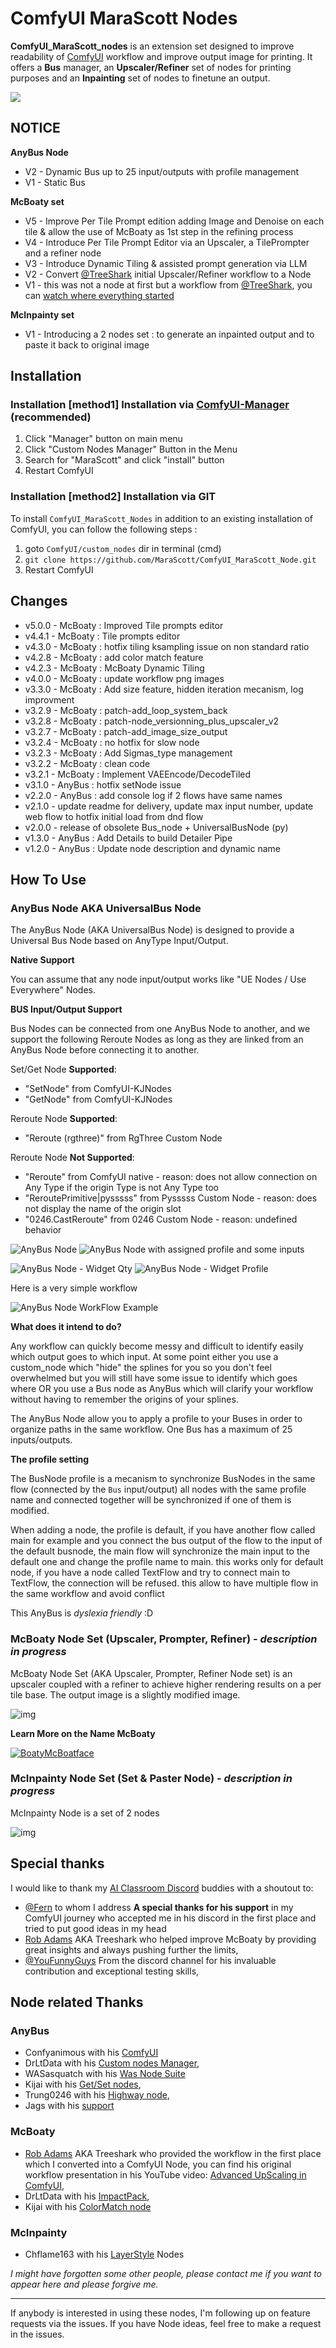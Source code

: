 # ComfyUI MaraScott Nodes

**ComfyUI_MaraScott_nodes** is an extension set designed to improve readability of [ComfyUI](https://github.com/comfyanonymous/ComfyUI) workflow and improve output image for printing. It offers a **Bus** manager, an **Upscaler/Refiner** set of nodes for printing purposes and an **Inpainting** set of nodes to finetune an output.

[![](./docs/img/MaraScott.png)](https://www.marascott.ai/)

## NOTICE

**AnyBus Node**

- V2 - Dynamic Bus up to 25 input/outputs with profile management
- V1 - Static Bus

**McBoaty set**

- V5 - Improve Per Tile Prompt edition adding Image and Denoise on each tile & allow the use of McBoaty as 1st step in the refining process
- V4 - Introduce Per Tile Prompt Editor via an Upscaler, a TilePrompter and a refiner node
- V3 - Introduce Dynamic Tiling & assisted prompt generation via LLM
- V2 - Convert [@TreeShark](https://www.youtube.com/@robadams2451) initial Upscaler/Refiner workflow to a Node
- V1 - this was not a node at first but a workflow from [@TreeShark](https://www.youtube.com/@robadams2451), you can [watch where everything started](https://www.youtube.com/watch?v=eei9KAg7u48&t=0s)

**McInpainty set**

- V1 - Introducing a 2 nodes set : to generate an inpainted output and to paste it back to original image

## Installation

### Installation [method1] Installation via [ComfyUI-Manager](https://github.com/ltdrdata/ComfyUI-Manager) (recommended)

1. Click "Manager" button on main menu
2. Click "Custom Nodes Manager" Button in the Menu
3. Search for "MaraScott" and click "install" button
4. Restart ComfyUI

### Installation [method2] Installation via GIT

To install `ComfyUI_MaraScott_Nodes` in addition to an existing installation of ComfyUI, you can follow the following steps :

1. goto `ComfyUI/custom_nodes` dir in terminal (cmd)
2. `git clone https://github.com/MaraScott/ComfyUI_MaraScott_Node.git`
3. Restart ComfyUI

## Changes

* v5.0.0 - McBoaty : Improved Tile prompts editor
* v4.4.1 - McBoaty : Tile prompts editor
* v4.3.0 - McBoaty : hotfix tiling ksampling issue on non standard ratio
* v4.2.8 - McBoaty : add color match feature
* v4.2.3 - McBoaty : McBoaty Dynamic Tiling
* v4.0.0 - McBoaty : update workflow png images
* v3.3.0 - McBoaty : Add size feature, hidden iteration mecanism, log improvment
* v3.2.9 - McBoaty : patch-add_loop_system_back
* v3.2.8 - McBoaty : patch-node_versionning_plus_upscaler_v2
* v3.2.7 - McBoaty : patch-add_image_size_output
* v3.2.4 - McBoaty : no hotfix for slow node
* v3.2.3 - McBoaty : Add Sigmas_type management
* v3.2.2 - McBoaty : clean code
* v3.2.1 - McBoaty : Implement VAEEncode/DecodeTiled
* v3.1.0 - AnyBus : hotfix setNode issue
* v2.2.0 - AnyBus : add console log if 2 flows have same names
* v2.1.0 - update readme for delivery, update max input number, update web flow to hotfix initial load from dnd flow
* v2.0.0 - release of obsolete Bus_node + UniversalBusNode (py)
* v1.3.0 - AnyBus : Add Details to build Detailer Pipe
* v1.2.0 - AnyBus : Update node description and dynamic name

## How To Use

### AnyBus Node AKA UniversalBus Node

The AnyBus Node (AKA UniversalBus Node) is designed to provide a Universal Bus Node based on AnyType Input/Output.

**Native Support**

You can assume that any node input/output works like "UE Nodes / Use Everywhere" Nodes.

**BUS Input/Output Support**

Bus Nodes can be connected from one AnyBus Node to another, and we support the following Reroute Nodes as long as they are linked from an AnyBus Node before connecting it to another.

Set/Get Node **Supported**:

- "SetNode" from ComfyUI-KJNodes
- "GetNode" from ComfyUI-KJNodes

Reroute Node **Supported**:

- "Reroute (rgthree)" from RgThree Custom Node

Reroute Node **Not Supported**:

- "Reroute" from ComfyUI native - reason: does not allow connection on Any Type if the origin Type is not Any Type too
- "ReroutePrimitive|pysssss" from Pysssss Custom Node - reason: does not display the name of the origin slot
- "0246.CastReroute" from 0246 Custom Node - reason: undefined behavior

![AnyBus Node](./docs/img/bus-node.jpeg)
![AnyBus Node with assigned profile and some inputs](./docs/img/bus-node-profile.jpeg)

![AnyBus Node - Widget Qty](./docs/img/bus-node-widget-qty-inputs-outputs.jpeg)
![AnyBus Node - Widget Profile](./docs/img/bus-node-widget-profile-name.jpeg)

Here is a very simple workflow

![AnyBus Node WorkFlow Example](./docs/img/bus-node-workflow-example.png)

**What does it intend to do?**

Any workflow can quickly become messy and difficult to identify easily which output goes to which input.
At some point either you use a custom_node which "hide" the splines for you so you don't feel overwhelmed but you will still have some issue to identify which goes where OR you use a Bus node as AnyBus which will clarify your workflow without having to remember the origins of your splines.

The AnyBus Node allow you to apply a profile to your Buses in order to organize paths in the same workflow.
One Bus has a maximum of 25 inputs/outputs.

**The profile setting**

The BusNode profile is a mecanism to synchronize BusNodes in the same flow (connected by the `Bus` input/output) all nodes with the same profile name and connected together will be synchronized if one of them is modified.

When adding a node, the profile is default, if you have another flow called main for example and you connect the bus output of the flow to the input of the default busnode, the main flow will synchronize the main input to the default one and change the profile name to main. this works only for default node, if you have a node called TextFlow and try to connect main to TextFlow, the connection will be refused. this allow to have multiple flow in the same workflow and avoid conflict

This AnyBus is *dyslexia friendly* :D

### McBoaty Node Set (Upscaler, Prompter, Refiner) - *description in progress*

McBoaty Node Set (AKA Upscaler, Prompter, Refiner Node set) is an upscaler coupled with a refiner to achieve higher rendering results on a per tile base.
The output image is a slightly modified image.

![img](./docs/img/McBoaty_v5_set.jpeg)

**Learn More on the Name McBoaty**

[![BoatyMcBoatface](./docs/img/BoatyMcBoatFace.png "BoatyMcBoatface")](https://en.wikipedia.org/wiki/Boaty_McBoatface "Learn more about the origin of the name McBoaty")

### McInpainty Node Set (Set & Paster Node) - *description in progress*

McInpainty Node is a set of 2 nodes

![img](./docs/img/McInpainty_v2_set.jpeg)

## Special thanks

I would like to thank my [AI Classroom Discord](discord.gg/t28yZEewrp) buddies with a shoutout to:

- [@Fern](https://www.youtube.com/@ferniclestix) to whom I address **A special thanks for his support** in my ComfyUI journey who accepted me in his discord in the first place and tried to put good ideas in my head
- [Rob Adams](https://www.youtube.com/@robadams2451) AKA Treeshark who helped improve McBoaty by providing great insights and always pushing further the limits,
- [@YouFunnyGuys](discord.gg/t28yZEewrp) From the discord channel for his invaluable contribution and exceptional testing skills,

## Node related Thanks

### AnyBus

- Confyanimous with his [ComfyUI](https://github.com/comfyanonymous/ComfyUI)
- DrLtData with his [Custom nodes Manager](https://github.com/ltdrdata/ComfyUI-Manager),
- WASasquatch with his [Was Node Suite](https://github.com/WASasquatch/was-node-suite-comfyui)
- Kijai with his [Get/Set nodes](https://github.com/kijai/ComfyUI-KJNodes),
- Trung0246 with his [Highway node](https://github.com/Trung0246/ComfyUI-0246),
- Jags with his [support](https://www.youtube.com/channel/UCLXyz7oWNKx-Dp7Ba4v5ZZg)

### McBoaty

- [Rob Adams](https://www.youtube.com/@robadams2451) AKA Treeshark who provided the workflow in the first place which I converted into a ComfyUI Node, you can find his original workflow presentation in his YouTube video: [Advanced UpScaling in ComfyUI](https://www.youtube.com/watch?v=HStp7u682mE),
- DrLtData with his [ImpactPack](https://github.com/ltdrdata/ComfyUI-Impact-Pack),
- Kijai with his [ColorMatch node](https://github.com/kijai/ComfyUI-KJNodes/blob/main/nodes/image_nodes.py)

### McInpainty

- Chflame163 with his [LayerStyle](https://github.com/chflame163/ComfyUI_LayerStyle) Nodes

*I might have forgotten some other people, please contact me if you want to appear here and please forgive me.*

---

If anybody is interested in using these nodes, I'm following up on feature requests via the issues.
If you have Node ideas, feel free to make a request in the issues.
